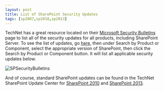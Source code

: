 ```yaml
---
layout: post
title: List of SharePoint Security Updates
tags: [sp2007,sp2010,sp2013]
---
```


TechNet has a great resource located on their [Microsoft Security Bulletins](http://technet.microsoft.com/en-us/security/bulletin) page to list all of the security updates for all products, including SharePoint Server.  To see the list of updates, go [here](http://technet.microsoft.com/en-us/security/bulletin), then under Search by Product or Component, select the appropriate version of SharePoint, then click the Search by Product or Component button.  It will list all applicable security updates below.

![SPSecurityBulletins](/assets/images/2013/07/SPSecurityBulletins.png)

And of course, standard SharePoint updates can be found in the TechNet SharePoint Update Center for [SharePoint 2010](http://technet.microsoft.com/en-us/sharepoint/ff800847.aspx) and [SharePoint 2013](http://technet.microsoft.com/en-US/sharepoint/jj891062).